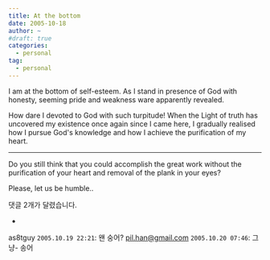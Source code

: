 ```yaml
---
title: At the bottom
date: 2005-10-18
author: ~
#draft: true
categories:
  - personal
tag:
  - personal
---
```





I am at the bottom of self-esteem.
As I stand in presence of God with honesty,
seeming pride and weakness ware apparently revealed.

How dare I devoted to God with such turpitude!
When the Light of truth has uncovered my existence once again since I came here, I gradually realised how I pursue God's knowledge and how I achieve the purification of my heart.

--------------------
Do you still think that you could accomplish the great work without the purification of your heart and removal of the plank in your eyes?

Please, let us be humble..


 댓글  2개가 달렸습니다.

- 
 as8tguy `2005.10.19 22:21`: 
왠 숭어?
 pil.han@gmail.com `2005.10.20 07:46`: 
그냥- 송어




